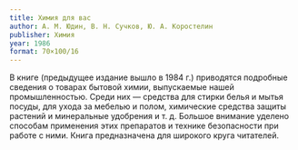 ```yaml
---
title: Химия для вас
author: А. М. Юдин, В. Н. Сучков, Ю. А. Коростелин
publisher: Химия
year: 1986
format: 70×100/16
---
```


В книге (предыдущее издание вышло в 1984 г.) приводятся подробные сведения о товарах бытовой химии, выпускаемые нашей промышленностью. Среди них — средства для стирки белья и мытья посуды, для ухода за мебелью и полом, химические средства защиты растений и минеральные удобрения и т. д. Большое внимание уделено способам применения этих препаратов и технике безопасности при работе с ними.
Книга предназначена для широкого круга читателей.
